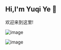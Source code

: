 ## Hi,I'm Yuqi Ye 👋

欢迎来到这里!

![image](https://user-images.githubusercontent.com/96511776/170823670-3b01cf4e-298a-4989-ada8-c7e2563df09f.png)

![image](https://user-images.githubusercontent.com/96511776/170823726-94b03e3a-dd57-44c0-adb9-35bc60b99ed9.png)


<!--

**Here are some ideas to get you started:**

🙋‍♀️ A short introduction - what is your organization all about?
🌈 Contribution guidelines - how can the community get involved?
👩‍💻 Useful resources - where can the community find your docs? Is there anything else the community should know?
🍿 Fun facts - what does your team eat for breakfast?
🧙 Remember, you can do mighty things with the power of [Markdown](https://docs.github.com/github/writing-on-github/getting-started-with-writing-and-formatting-on-github/basic-writing-and-formatting-syntax)
-->
